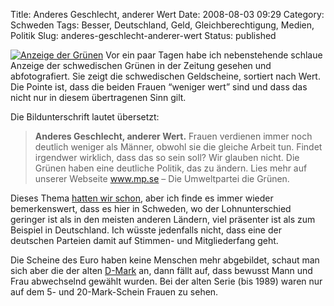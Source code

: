 Title: Anderes Geschlecht, anderer Wert
Date: 2008-08-03 09:29
Category: Schweden
Tags: Besser, Deutschland, Geld, Gleichberechtigung, Medien, Politik
Slug: anderes-geschlecht-anderer-wert
Status: published

[![Anzeige der
Grünen](/pic/olikavarde_s.jpg "Anzeige der Grünen")](/pic/olikavarde_l.jpg)
Vor ein paar Tagen habe ich nebenstehende schlaue Anzeige der
schwedischen Grünen in der Zeitung gesehen und abfotografiert. Sie zeigt
die schwedischen Geldscheine, sortiert nach Wert. Die Pointe ist, dass
die beiden Frauen “weniger wert” sind und dass das nicht nur in diesem
übertragenen Sinn gilt.

Die Bildunterschrift lautet übersetzt:

> **Anderes Geschlecht, anderer Wert.** Frauen verdienen immer noch
> deutlich weniger als Männer, obwohl sie die gleiche Arbeit tun. Findet
> irgendwer wirklich, dass das so sein soll? Wir glauben nicht. Die
> Grünen haben eine deutliche Politik, das zu ändern. Lies mehr auf
> unserer Webseite www.mp.se – Die Umweltpartei die Grünen.

Dieses Thema [hatten wir
schon](http://www.fiket.de/tag/gleichberechtigung/), aber ich finde es
immer wieder bemerkenswert, dass es hier in Schweden, wo der
Lohnunterschied geringer ist als in den meisten anderen Ländern, viel
präsenter ist als zum Beispiel in Deutschland. Ich wüsste jedenfalls
nicht, dass eine der deutschen Parteien damit auf Stimmen- und
Mitgliederfang geht.

Die Scheine des Euro haben keine Menschen mehr abgebildet, schaut man
sich aber die der alten
[D-Mark](http://de.wikipedia.org/wiki/Deutsche_Mark) an, dann fällt auf,
dass bewusst Mann und Frau abwechselnd gewählt wurden. Bei der alten
Serie (bis 1989) waren nur auf dem 5- und 20-Mark-Schein Frauen zu
sehen.

